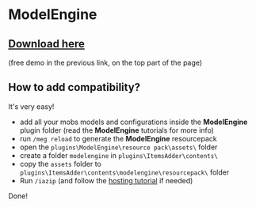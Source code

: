# ModelEngine

## [Download here](https://www.spigotmc.org/resources/conxeptworks-model-engine%E2%80%94ultimate-entity-model-manager-1-14-1-17-1.79477/)

(free demo in the previous link, on the top part of the page)

## How to add compatibility?

It's very easy!

* add all your mobs models and configurations inside the **ModelEngine** plugin folder (read the **ModelEngine** tutorials for more info)
* run `/meg reload` to generate the **ModelEngine** resourcepack
* open the `plugins\ModelEngine\resource pack\assets\` folder
* create a folder `modelengine` in `plugins\ItemsAdder\contents\`
* copy the `assets` folder to `plugins\ItemsAdder\contents\modelengine\resourcepack\` folder
* Run `/iazip` (and follow the [hosting tutorial](../../plugin-usage/resourcepack-hosting/) if needed)

Done!
